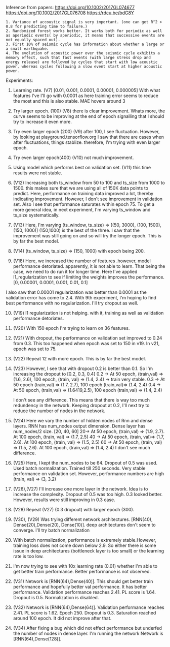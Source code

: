 Inference from papers:
    https://doi.org/10.1002/2017GL074677
    https://doi.org/10.1002/2017GL076708
    https://rdcu.be/bdG8Y

    1. Variance of accoustic signal is very important. (one can get R^2 > 0.8 for predicting time to failure.)
    2. Randomized forest works better. It works both for periodic as well as aperiodic events( by aperiodic, it means that successive events are not equally spaced out).
    3. First 10% of seismic cycle has information about whether a large or a small earthquake.
    4. The evolution of acoustic power over the seismic cycle exhibits a memory effect, such that fast events (with large stress drop and energy release) are followed by cycles that start with low acoustic power, whereas cycles following a slow event start at higher acoustic power.


Experiments:
1. Learning rate. (V7)
    [0.01, 0.001, 0.0001, 0.00001, 0.000005]
    With what features I've I'll go with 0.0001 as here training error seems to reduce the most and this is also stable.
    MAE hovers around 3

2. Try larger epoch. (100) (V8)
    there is clear improvement. Whats more, the curve seems to be improving at the end of epoch signalling that I should try to increase it even more.

3. Try even larger epoch (200) (V9)
    after 100, I see fluctuation. However, by looking at playground.tensorflow.org I saw that there are cases when after fluctuations, things stablize. therefore, I'm trying with even larger epoch.

4. Try even larger epoch(400) (V10)
    not much improvement.

5. Using model which performs best on validation set. (V11)
    this time results were not stable.

6. (V12) Increasing both ts_window from 50 to 100 and ts_size from 1000 to 1500. this makes sure that we are using all of 150K data points to predict. Here, performance on training data improved a lot, thereby indicating improvement. However, I don't see improvement in validation set. Also I see that performance saturates within epoch 75. To get a more general idea, in next experiment, I'm varying ts_window and ts_size systematically.

7. (V13) Here, I'm varying (ts_window, ts_size) =>  [(50, 3000), (100, 1500), (150, 1000)]
    (150,1000) is the best of the three. I saw that the improvement was still going on and so will try the longer epoch. This is by far the best model.

8. (V14) (ts_window, ts_size) => (150, 1000) with epoch being 200.

9. (V18) Here, we increased the number of features .however, model performance detoriated. apparently, it is not able to learn. That being the case, we need to do run it for longer time. Here I've applied l1_regularization to see if limiting
the weights improves the performance. [0, 0.00001, 0.0001, 0.001, 0.01, 0.1]

I also saw that 0.00001 regularization was better than 0.0001 as the validation error has come to 2.4. With 9th experiment, I'm hoping to find best performance with no regularization. I'll try dropout as well.

10. (V19) l1 regularization is not helping. with it, training as well as validation performance detoriates.
11. (V20) With 150 epoch I'm trying to learn on 36 features.
12. (V21) With dropout, the performance on validation set improved to 0.24 from 0.3. This too happened when epoch was set to 150 in v19. In v21, epoch was set to 75.
13. (V22) Repeat 12 with more epoch. This is by far the best model.

14. (V23) However, I see that with dropout 0.2 is better than 0.1. So I'm increasing the dropout to [0.2, 0.3, 0.4]
    0.2 -> At 50 epoch, (train,val) => (1.6, 2.6), 100 epoch, (train, val) => (1.4, 2.4)
        -> train very stable.
    0.3 -> At 50 epoch (train,val) => (1.7, 2.7), 100 epoch (train,val)=> (1.4, 2.4)
    0.4 -> At 50 epoch, (train,val) => (1.6419,2.5), 100 epoch (train,val) => (1.4, 2.4)

    I don't see any difference. This means that there is way too much redundency in the network. Keeping dropout at
    0.2, I'll next try to reduce the number of nodes in the network.


15. (V24) Here we vary the number of hidden nodes of Rnn and dense layers. RNN has num_nodes output dimension. Dense layer has num_nodes/2 size. [20, 40, 60]
    20-> At 50 epoch, (train,val) => (1.9, 2.7). At 100 epoch, (train, val) => (1.7, 2.5)
    40 -> At 50 epoch, (train, val)=> (1.7, 2.6). At 100 epoch, (train, val) => (1.5, 2.5)
    60 -> At 50 epoch, (train, val) => (1.5, 2.6). At 100 epoch, (train,val) => (1.4, 2.4)
    I don't see much difference.

16. (V25) Here, I kept the num_nodes to be 64. Dropout of 0.5 was used. Used batch normalization. Trained till 250 seconds. Very stable performance on validation set. However, performance numbers are high (train, val) => (3, 3.2)

17. (V26),(V27) I'll increase one more layer in the network. Idea is to increase the complexity. Dropout of 0.5 was too high. 0.3 looked better. However, results were still improving in 0.3 case.
18. (V28) Repeat (V27) (0.3 dropout) with larger epoch (300).
19. (V30), (V29) Was trying different network architectures. [RNN(40), Dense(20),Dense(20), Dense(10)]. deep architectures don't seem to converge. I'll try batch normalization
20. With batch normalization, performance is extremely stable.However, training loss does not come down below 2.9. So either there is some issue in deep architectures (bottleneck layer is too small) or the learning rate is too low.
21. I'm now trying to see with 10x learning rate (0.01) whether I'm able to get better train performance. Better performance is not observed.
22. (V31) Network is [RNN(64),Dense(40)]. This should get better train performance and hopefully better val performance. It has better performance. Validation performance reaches 2.41. PL score is 1.64. Dropout is 0.5. Normalization is disabled.
23. (V32) Network is [RNN(64),Dense(64)]. Validation performance reaches 2.41. PL score is 1.62. Epoch  250. Dropout is 0.3. Saturation reached around 100 epoch. It did not improve after that.
24. (V34) After fixing a bug which did not effect performance but underfed the number of nodes in dense layer. I'm running the network Network is [RNN(64),Dense(128)].

